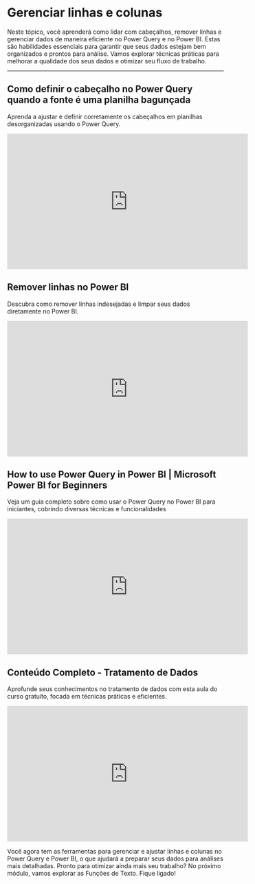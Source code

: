# Gerenciar linhas e colunas

Neste tópico, você aprenderá como lidar com cabeçalhos, remover linhas e gerenciar dados de maneira eficiente no Power Query e no Power BI. Estas são habilidades essenciais para garantir que seus dados estejam bem organizados e prontos para análise. Vamos explorar técnicas práticas para melhorar a qualidade dos seus dados e otimizar seu fluxo de trabalho.

---

## Como definir o cabeçalho no Power Query quando a fonte é uma planilha bagunçada

Aprenda a ajustar e definir corretamente os cabeçalhos em planilhas desorganizadas usando o Power Query.

<iframe width="560" height="315" src="https://www.youtube.com/embed/4zG1TCzlNmc?si=QSkS3Wg2KWg1Y-mJ" title="YouTube video player" frameborder="0" allow="accelerometer; autoplay; clipboard-write; encrypted-media; gyroscope; picture-in-picture; web-share" referrerpolicy="strict-origin-when-cross-origin" allowfullscreen></iframe>

## Remover linhas no Power BI

Descubra como remover linhas indesejadas e limpar seus dados diretamente no Power BI.

<iframe width="560" height="315" src="https://www.youtube.com/embed/opulvYAdfsE?si=6G8JsZ7iCWMDwPKV" title="YouTube video player" frameborder="0" allow="accelerometer; autoplay; clipboard-write; encrypted-media; gyroscope; picture-in-picture; web-share" referrerpolicy="strict-origin-when-cross-origin" allowfullscreen></iframe>

## How to use Power Query in Power BI | Microsoft Power BI for Beginners

Veja um guia completo sobre como usar o Power Query no Power BI para iniciantes, cobrindo diversas técnicas e funcionalidades

<iframe width="560" height="315" src="https://www.youtube.com/embed/gP-AxNi6uxo?si=vXYwhxQh57DYxqw6" title="YouTube video player" frameborder="0" allow="accelerometer; autoplay; clipboard-write; encrypted-media; gyroscope; picture-in-picture; web-share" referrerpolicy="strict-origin-when-cross-origin" allowfullscreen></iframe>

## Conteúdo Completo - Tratamento de Dados

Aprofunde seus conhecimentos no tratamento de dados com esta aula do curso gratuito, focada em técnicas práticas e eficientes.

<iframe width="560" height="315" src="https://www.youtube.com/embed/02yL8Q5UMZs?si=R7FPH1cMJfDGJMIz" title="YouTube video player" frameborder="0" allow="accelerometer; autoplay; clipboard-write; encrypted-media; gyroscope; picture-in-picture; web-share" referrerpolicy="strict-origin-when-cross-origin" allowfullscreen></iframe>

Você agora tem as ferramentas para gerenciar e ajustar linhas e colunas no Power Query e Power BI, o que ajudará a preparar seus dados para análises mais detalhadas. Pronto para otimizar ainda mais seu trabalho? No próximo módulo, vamos explorar as Funções de Texto. Fique ligado!